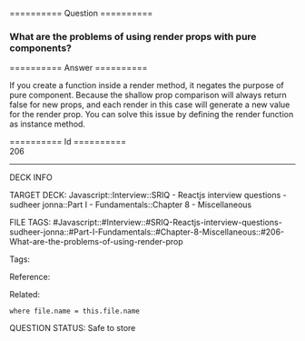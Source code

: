 ========== Question ==========  

### What are the problems of using render props with pure components?  

========== Answer ==========  

If you create a function inside a render method, it negates the purpose of pure component. Because the shallow prop comparison will always return false for new props, and each render in this case will generate a new value for the render prop. You can solve this issue by defining the render function as instance method.

========== Id ==========  
206

---

DECK INFO

TARGET DECK: Javascript::Interview::SRIQ - Reactjs interview questions - sudheer jonna::Part I - Fundamentals::Chapter 8 - Miscellaneous

FILE TAGS: #Javascript::#Interview::#SRIQ-Reactjs-interview-questions-sudheer-jonna::#Part-I-Fundamentals::#Chapter-8-Miscellaneous::#206-What-are-the-problems-of-using-render-prop

Tags:

Reference:

Related:

```dataview
where file.name = this.file.name
```

QUESTION STATUS: Safe to store
